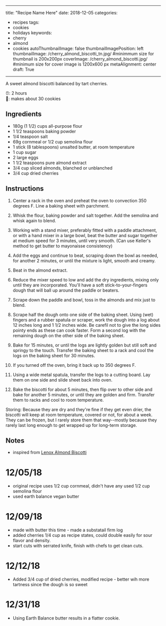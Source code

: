  ---
title: "Recipe Name Here"
date: 2018-12-05
categories:
- recipes
tags:
- cookies
- holidays
keywords:
- cherry
- almond
- cookies
autoThumbnailImage: false
thumbnailImagePosition: left
thumbnailImage: /cherry_almond_biscotti_tn.jpg/
#minimmum size for thumbnail is 200x200px
coverImage: /cherry_almond_biscotti.jpg/
#minimum size for cover image is 1200x600 px
metaAlignment: center
draft: True
---
A sweet almond biscotti balanced by tart cherries. 

<!--more-->


:alarm_clock:: 2 hours <br>
:cookie:: makes about 30 cookies


## Ingredients
* 180g (1 1/2) cups all-purpose flour 
* 1 1/2 teaspoons baking powder 
* 1/4 teaspoon salt 
* 69g cornmeal or 1/2 cup semolina flour
* 1 stick (8 tablespoons) unsalted butter, at room temperature 
* 1 cup sugar 
* 2 large eggs 
* 1 1/2 teaspoons pure almond extract 
* 3/4 cup sliced almonds, blanched or unblanched
* 3/4 cup dried cherries


## Instructions

1. Center a rack in the oven and preheat the oven to convection 350 degrees F. Line a baking sheet with parchment.

2. Whisk the flour, baking powder and salt together. Add the semolina and whisk again to blend.

3. Working with a stand mixer, preferably fitted with a paddle attachment, or with a hand mixer in a large bowl, beat the butter and sugar together at medium speed for 3 minutes, until very smooth. (Can use Keller's method to get butter to mayonaisse consistency)

4. Add the eggs and continue to beat, scraping down the bowl as needed, for another 2 minutes, or until the mixture is light, smooth and creamy. 

5. Beat in the almond extract. 

6. Reduce the mixer speed to low and add the dry ingredients, mixing only until they are incorporated. You'll have a soft stick-to-your-fingers dough that will ball up around the paddle or beaters. 

7. Scrape down the paddle and bowl, toss in the almonds and mix just to blend.

8. Scrape half the dough onto one side of the baking sheet. Using (wet) fingers and a rubber spatula or scraper, work the dough into a log about 12 inches long and 1 1/2 inches wide. Be carefil not to give the long sides pointy ends as these can cook faster. Form a second log with the remaining dough on the other side of the baking sheet.

9. Bake for 15 minutes, or until the logs are lightly golden but still soft and springy to the touch. Transfer the baking sheet to a rack and cool the logs on the baking sheet for 30 minutes.

10. If you turned off the oven, bring it back up to 350 degrees F.

11. Using a wide metal spatula, transfer the logs to a cutting board. Lay them on one side and slide sheet back into oven.

12. Bake the biscotti for about 5 minutes, then flip over to other side and bake for another 5 minutes, or until they are golden and firm. Transfer them to racks and cool to room temperature.

Storing: Because they are dry and they're fine if they get even drier, the biscotti will keep at room temperature, covered or not, for about a week. They can be frozen, but I rarely store them that way--mostly because they rarely last long enough to get wrapped up for long-term storage.


## Notes 

* inspired from [Lenox Almond Biscotti](https://www.splendidtable.org/recipes/lenox-almond-biscotti)

# 12/05/18

* original recipe uses 1/2 cup cornmeal, didn't have any used 1/2 cup semolina flour
* used earth balance vegan butter

# 12/09/18
* made with butter this time - made a substatail firm log
* added cherries 1/4 cup as recipe states, could double easily for sour flavor and density.
* start cuts with serrated knife, finish with chefs to get clean cuts.

# 12/12/18
* Added 3/4 cup of dried cherries, modified recipe - better wih more tartness since the dough is so sweet

# 12/31/18
* Using Earth Balance butter results in a flatter cookie.